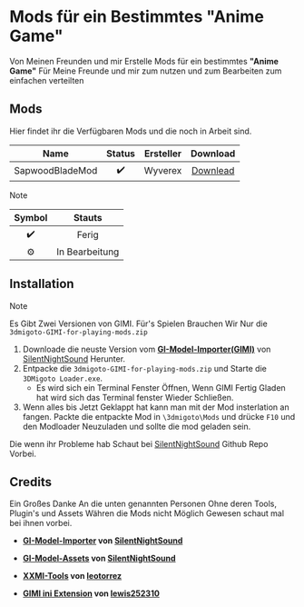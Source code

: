 # Mods für ein Bestimmtes "Anime Game"

<!-- Beschreibung -->

Von Meinen Freunden und mir Erstelle Mods für ein bestimmtes **"Anime Game"**
Für Meine Freunde und mir zum nutzen und zum Bearbeiten zum einfachen verteilten  

<!----------------------------------------------------------------------------------------------------------------------------------------------------------------->

## Mods

<!--Mods die wir gemacht haben -->

Hier findet ihr die Verfügbaren Mods und die noch in Arbeit sind.

| Name | Status|Ersteller|Download|
|:--------------:|:------------------:|:------:|:------:|
|SapwoodBladeMod| :heavy_check_mark: |Wyverex|[Downlead](https://gamebanana.com/mods/563442)|

> [!Note]
>
>|**Symbol**|**Stauts**|
>|:----:|:----:|
>|:heavy_check_mark:|Ferig|  
>|:gear:|In Bearbeitung|

<!----------------------------------------------------------------------------------------------------------------------------------------------------------------->

## Installation

  > [!NOTE]
  > Es Gibt Zwei Versionen von GIMI.
  > Für's Spielen Brauchen Wir Nur die `3dmigoto-GIMI-for-playing-mods.zip`

  1. Downloade die neuste Version vom [**GI-Model-Importer\(GIMI\)**](https://github.com/SilentNightSound/GI-Model-Importer/releases) von [SilentNightSound](https://github.com/SilentNightSound/) Herunter.
  1. Entpacke die `3dmigoto-GIMI-for-playing-mods.zip` und Starte die `3DMigoto Loader.exe`.
        - Es wird sich ein Terminal Fenster Öffnen, Wenn GIMI Fertig Gladen hat wird sich das Terminal fenster Wieder Schließen.
  1. Wenn alles bis Jetzt Geklappt hat kann man mit der Mod insterlation an fangen. Packte die entpackte Mod in `\3dmigoto\Mods` und drücke `F10` und den Modloader Neuzuladen und sollte die mod geladen sein.
  
Die wenn ihr Probleme hab Schaut bei [SilentNightSound](https://github.com/SilentNightSound/GI-Model-Importer/blob/main/README.md) Github Repo Vorbei.

## Credits

Ein Großes Danke An die unten genannten Personen Ohne deren Tools, Plugin's und Assets Währen die Mods nicht Möglich Gewesen
schaut mal bei ihnen vorbei.

- **[GI-Model-Importer](https://github.com/SilentNightSound/GI-Model-Importer) von [SilentNightSound](https://github.com/SilentNightSound/)**

- **[GI-Model-Assets](https://github.com/SilentNightSound/GI-Model-Importer-Assets) von [SilentNightSound](https://github.com/SilentNightSound/)**

- **[XXMI-Tools](https://github.com/leotorrez/XXMITools) von [leotorrez](https://github.com/leotorrez/)**

- **[GIMI ini Extension](https://github.com/lewis252310/GIMI_ini_Extension) von [lewis252310](https://github.com/lewis252310/)**

<!--https://forums.getpaint.net/topic/131310-quick-alpha-toolkit-v11-updated-19-nov-2024/#comment-638059-->
